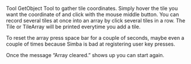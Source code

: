 Tool GetObject
Tool to gather tile coordinates. Simply hover the tile you want the coordinate of and click with the mouse middle button. You can record several tiles at once into an array by click several tiles in a row. The Tile or TileArray will be printed everytime you add a tile.

To reset the array press space bar for a couple of seconds, maybe even a couple of times because Simba is bad at registering user key presses.

Once the message “Array cleared.” shows up you can start again.
